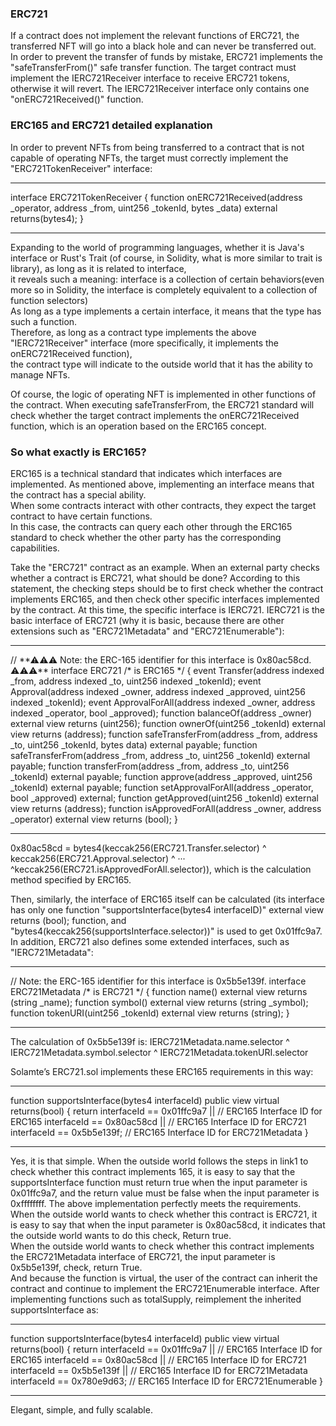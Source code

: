 ### ERC721

If a contract does not implement the relevant functions of ERC721, the transferred NFT will go into a black hole and can never be transferred out.
In order to prevent the transfer of funds by mistake, ERC721 implements the "safeTransferFrom()" safe transfer function. The target contract must implement the IERC721Receiver interface to receive ERC721 tokens,
otherwise it will revert. The IERC721Receiver interface only contains one "onERC721Received()" function.

### ERC165 and ERC721 detailed explanation

In order to prevent NFTs from being transferred to a contract that is not capable of operating NFTs, the target must correctly implement the "ERC721TokenReceiver" interface:<br>
<hr>
interface ERC721TokenReceiver
{
    function onERC721Received(address _operator, address _from, uint256 _tokenId, bytes _data) external returns(bytes4);
}
<hr>
Expanding to the world of programming languages, whether it is Java's interface or Rust's Trait (of course, in Solidity, what is more similar to trait is library), as long as it is related to interface,<br>
it reveals such a meaning: interface is a collection of certain behaviors(even more so in Solidity, the interface is completely equivalent to a collection of function selectors)<br>
As long as a type implements a certain interface, it means that the type has such a function.<br>
Therefore, as long as a contract type implements the above "IERC721Receiver" interface (more specifically, it implements the onERC721Received function),<br>
the contract type will indicate to the outside world that it has the ability to manage NFTs.

Of course, the logic of operating NFT is implemented in other functions of the contract. When executing safeTransferFrom, the ERC721 standard will check whether the target contract implements the onERC721Received function, 
which is an operation based on the ERC165 concept.

### So what exactly is ERC165?

ERC165 is a technical standard that indicates which interfaces are implemented. As mentioned above, implementing an interface means that the contract has a special ability.<br>
When some contracts interact with other contracts, they expect the target contract to have certain functions.<br>
In this case, the contracts can query each other through the ERC165 standard to check whether the other party has the corresponding capabilities.

Take the "ERC721" contract as an example. When an external party checks whether a contract is ERC721, what should be done? According to this statement,
the checking steps should be to first check whether the contract implements ERC165, and then check other specific interfaces implemented by the contract. At this time,
the specific interface is IERC721. IERC721 is the basic interface of ERC721 (why it is basic, because there are other extensions such as "ERC721Metadata" and "ERC721Enumerable"):<br>
<hr>
//  **⚠⚠⚠ Note: the ERC-165 identifier for this interface is 0x80ac58cd. ⚠⚠⚠**
interface ERC721 /* is ERC165 */ {
    event Transfer(address indexed _from, address indexed _to, uint256 indexed _tokenId);
    event Approval(address indexed _owner, address indexed _approved, uint256 indexed _tokenId);
    event ApprovalForAll(address indexed _owner, address indexed _operator, bool _approved);
    function balanceOf(address _owner) external view returns (uint256);
    function ownerOf(uint256 _tokenId) external view returns (address);
    function safeTransferFrom(address _from, address _to, uint256 _tokenId, bytes data) external payable;
    function safeTransferFrom(address _from, address _to, uint256 _tokenId) external payable;
    function transferFrom(address _from, address _to, uint256 _tokenId) external payable;
    function approve(address _approved, uint256 _tokenId) external payable;
    function setApprovalForAll(address _operator, bool _approved) external;
    function getApproved(uint256 _tokenId) external view returns (address);
    function isApprovedForAll(address _owner, address _operator) external view returns (bool);
}
<hr>
0x80ac58cd = bytes4(keccak256(ERC721.Transfer.selector) ^ keccak256(ERC721.Approval.selector) ^ ··· ^keccak256(ERC721.isApprovedForAll.selector)), which is the calculation method specified by ERC165.

Then, similarly, the interface of ERC165 itself can be calculated (its interface has only one function "supportsInterface(bytes4 interfaceID)" external view returns (bool); function, 
and "bytes4(keccak256(supportsInterface.selector))" is used to get 0x01ffc9a7.<br>
In addition, ERC721 also defines some extended interfaces, such as "IERC721Metadata":<br>
<hr>
//  Note: the ERC-165 identifier for this interface is 0x5b5e139f.
interface ERC721Metadata /* is ERC721 */
{
    function name() external view returns (string _name);
    function symbol() external view returns (string _symbol);
    function tokenURI(uint256 _tokenId) external view returns (string);
}
<hr>
The calculation of 0x5b5e139f is:
IERC721Metadata.name.selector ^ IERC721Metadata.symbol.selector ^ IERC721Metadata.tokenURI.selector

Solamte’s ERC721.sol implements these ERC165 requirements in this way:<br>
<hr>
function supportsInterface(bytes4 interfaceId) public view virtual returns(bool)
{
  return
    interfaceId == 0x01ffc9a7 ||      // ERC165 Interface ID for ERC165
    interfaceId == 0x80ac58cd ||      // ERC165 Interface ID for ERC721
    interfaceId == 0x5b5e139f;        // ERC165 Interface ID for ERC721Metadata
}
<hr>

Yes, it is that simple. When the outside world follows the steps in link1 to check whether this contract implements 165,
it is easy to say that the supportsInterface function must return true when the input parameter is 0x01ffc9a7, and the return value must be false when the input parameter is 0xffffffff.
The above implementation perfectly meets the requirements.<br>
When the outside world wants to check whether this contract is ERC721, it is easy to say that when the input parameter is 0x80ac58cd, it indicates that the outside world wants to do this check, Return true.<br>
When the outside world wants to check whether this contract implements the ERC721Metadata interface of ERC721, the input parameter is 0x5b5e139f, check, return True.<br>
And because the function is virtual, the user of the contract can inherit the contract and continue to implement the ERC721Enumerable interface. After implementing functions such as totalSupply,
reimplement the inherited supportsInterface as:
<hr>
function supportsInterface(bytes4 interfaceId) public view virtual returns(bool)
{
  return
    interfaceId == 0x01ffc9a7 ||      // ERC165 Interface ID for ERC165
    interfaceId == 0x80ac58cd ||      // ERC165 Interface ID for ERC721
    interfaceId == 0x5b5e139f ||      // ERC165 Interface ID for ERC721Metadata
    interfaceId == 0x780e9d63;        // ERC165 Interface ID for ERC721Enumerable
}
<hr>
Elegant, simple, and fully scalable.
